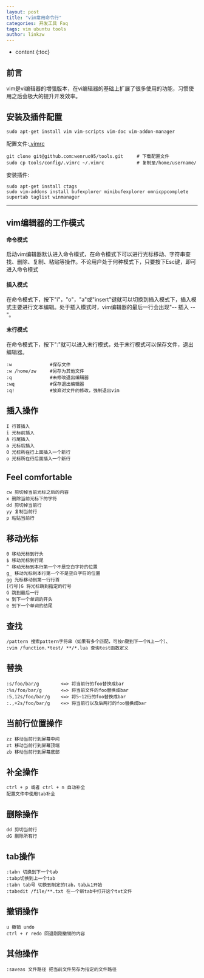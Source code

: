 ```yaml
---
layout: post
title: "vim常用命令行"
categories: 开发工具 Faq
tags: vim ubuntu tools
author: linkzw
---
```


* content
{:toc}

## 前言

vim是vi编辑器的增强版本，在vi编辑器的基础上扩展了很多使用的功能，习惯使用之后会极大的提升开发效率。


## 安装及插件配置

	sudo apt-get install vim vim-scripts vim-doc vim-addon-manager

配置文件:[.vimrc](https://github.com/wenruo95/tools/blob/master/config/.vimrc)
	
	git clone git@github.com:wenruo95/tools.git 	# 下载配置文件
	sudo cp tools/config/.vimrc ~/.vimrc 			# 复制至/home/username/

安装插件:

	sudo apt-get install ctags
	sudo vim-addons install bufexplorer minibufexplorer omnicppcomplete supertab taglist winmanager


---

## vim编辑器的工作模式

#### 命令模式

启动vim编辑器默认进入命令模式，在命令模式下可以进行光标移动、字符串查找、删除、复制、粘贴等操作。不论用户处于何种模式下，只要按下Esc键，即可进入命令模式

#### 插入模式

在命令模式下，按下"i"，"o"，"a"或"insert"键就可以切换到插入模式下，插入模式主要进行文本编辑。处于插入模式时，vim编辑器的最后一行会出现"-- 插入 --"。

#### 末行模式

在命令模式下，按下":"就可以进入末行模式，处于末行模式可以保存文件，退出编辑器。

	:w				#保存文件
	:w /home/zw		#另存为其他文件
	:q				#未修改退出编辑器
	:wq				#保存退出编辑器
	:q!				#放弃对文件的修改，强制退出vim


## 插入操作

	I 行首插入
	i 光标前插入
	A 行尾插入
	a 光标后插入
	O 光标所在行上面插入一个新行
	o 光标所在行后面插入一个新行

## Feel comfortable

	cw 剪切掉当前光标之后的内容
	x 删除当前光标下的字符
	dd 剪切掉当前行
	yy 复制当前行
	p 粘贴当前行

## 移动光标

	0 移动光标到行头
	$ 移动光标到行尾
	^ 移动光标到本行第一个不是空白字符的位置
	g_ 移动光标到本行第一个不是空白字符的位置
	gg 光标移动到第一行行首
	[行号]G 将光标跳到指定的行号
	G 跳到最后一行
	w 到下一个单词的开头
	e 到下一个单词的结尾

## 查找

	/pattern 搜索pattern字符串（如果有多个匹配，可按n键到下一个N上一个）、
	:vim /function.*test/ **/*.lua 查询test函数定义
	
## 替换

	:s/foo/bar/g 		<=> 将当前行的foo替换成bar
	:%s/foo/bar/g 		<=> 将当前文件的foo替换成bar
	:5,12s/foo/bar/g 	<=> 将5~12行的foo替换成bar
	:.,+2s/foo/bar/g 	<=> 将当前行以及后两行的foo替换成bar

## 当前行位置操作

	zz 移动当前行到屏幕中间
	zt 移动当前行到屏幕顶端
	zb 移动当前行到屏幕底部

## 补全操作

	ctrl + p 或者 ctrl + n 自动补全
	配置文件中使用tab补全
	
## 删除操作

	dd 剪切当前行
	dG 删除所有行
	
## tab操作
	
	:tabn 切换到下一个tab
	:tabp切换到上一个tab
	:tabn tab号 切换到制定的tab，tab从1开始
	:tabedit /file/**.txt 在一个新tab中打开这个txt文件

## 撤销操作

	u 撤销 undo
	ctrl + r redo 回退刚刚撤销的内容
	
## 其他操作

	:saveas 文件路径 把当前文件另存为指定的文件路径



